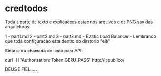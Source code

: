 # credtodos

Toda a parte de texto e explicacoes estao nos arquivos e os PNG sao das arquiteturas:

1 - part1.md
2 - part2.md
3 - part3.md - Elastic Load Balancer - Lembrando que toda configuracao esta dentro do diretorio "elb"

Sintaxe da chamada de teste para API:

curl -H "Authorization: Token GERU_PASS" http://ippublico/

DEUS E FIEL....... 
